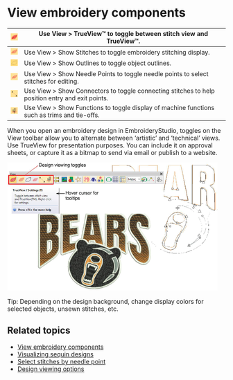 # View embroidery components

| ![TrueView.png](assets/TrueView.png)                 | Use View > TrueView™ to toggle between stitch view and TrueView™.                              |
| ---------------------------------------------------- | ------------------------------------------------------------------------------------------------ |
| ![ShowStitches.png](assets/ShowStitches.png)         | Use View > Show Stitches to toggle embroidery stitching display.                                 |
| ![ShowOutlines.png](assets/ShowOutlines.png)         | Use View > Show Outlines to toggle object outlines.                                              |
| ![ShowNeedlePoints.png](assets/ShowNeedlePoints.png) | Use View > Show Needle Points to toggle needle points to select stitches for editing.            |
| ![ShowConnectors.png](assets/ShowConnectors.png)     | Use View > Show Connectors to toggle connecting stitches to help position entry and exit points. |
| ![ShowFunctions.png](assets/ShowFunctions.png)       | Use View > Show Functions to toggle display of machine functions such as trims and tie-offs.     |

When you open an embroidery design in EmbroideryStudio, toggles on the View toolbar allow you to alternate between ‘artistic’ and ‘technical’ views. Use TrueView for presentation purposes. You can include it on approval sheets, or capture it as a bitmap to send via email or publish to a website.

![summary_-_edit00034.png](assets/summary_-_edit00034.png)

Tip: Depending on the design background, change display colors for selected objects, unsewn stitches, etc.

## Related topics

- [View embroidery components](../../Basics/view/View_embroidery_components)
- [Visualizing sequin designs](../../Applied/sequin_basics/Visualizing_sequin_designs)
- [Select stitches by needle point](../../Modifying/functions/Select_stitches_by_needle_point)
- [Design viewing options](../../Setup/settings/Design_viewing_options)
